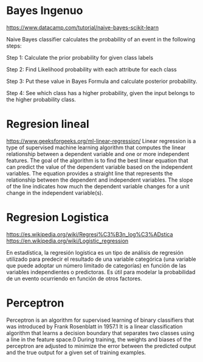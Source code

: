 # Bayes Ingenuo
https://www.datacamp.com/tutorial/naive-bayes-scikit-learn

Naive Bayes classifier calculates the probability of an event in the following steps:

Step 1: Calculate the prior probability for given class labels

Step 2: Find Likelihood probability with each attribute for each class

Step 3: Put these value in Bayes Formula and calculate posterior probability.

Step 4: See which class has a higher probability, given the input belongs to the higher probability class.

# Regresion lineal
https://www.geeksforgeeks.org/ml-linear-regression/
Linear regression is a type of supervised machine learning algorithm that computes the linear relationship between a dependent variable and one or more independent features. The goal of the algorithm is to find the best linear equation that can predict the value of the dependent variable based on the independent variables. The equation provides a straight line that represents the relationship between the dependent and independent variables. The slope of the line indicates how much the dependent variable changes for a unit change in the independent variable(s).


# Regresion Logistica
https://es.wikipedia.org/wiki/Regresi%C3%B3n_log%C3%ADstica
https://en.wikipedia.org/wiki/Logistic_regression

En estadística, la regresión logística es un tipo de análisis de regresión utilizado para predecir el resultado de una variable categórica (una variable que puede adoptar un número limitado de categorías) en función de las variables independientes o predictoras. Es útil para modelar la probabilidad de un evento ocurriendo en función de otros factores.

# Perceptron

Perceptron is an algorithm for supervised learning of binary classifiers that was introduced by Frank Rosenblatt in 1957.1 It is a linear classification algorithm that learns a decision boundary that separates two classes using a line in the feature space.0 During training, the weights and biases of the perceptron are adjusted to minimize the error between the predicted output and the true output for a given set of training examples.